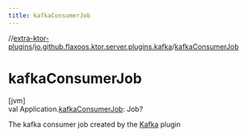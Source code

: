 ```yaml
---
title: kafkaConsumerJob
---
```


//[extra-ktor-plugins](../../index.md)/[io.github.flaxoos.ktor.server.plugins.kafka](index.md)/[kafkaConsumerJob](kafka-consumer-job.md)

# kafkaConsumerJob

[jvm]\
val Application.[kafkaConsumerJob](kafka-consumer-job.md): Job?

The kafka consumer job created by the [Kafka](-kafka.md) plugin




